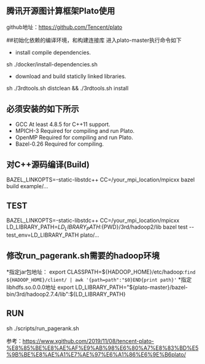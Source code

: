 ## 腾讯开源图计算框架Plato使用

github地址：https://github.com/Tencent/plato

##初始化依赖的编译环境，和构建连接库
进入plato-master执行命令如下
* install compile dependencies.

sh ./docker/install-dependencies.sh
* download and build staticlly linked libraries.

sh ./3rdtools.sh distclean && ./3rdtools.sh install

## 必须安装的如下所示
* GCC
At least 4.8.5 for C++11 support.
* MPICH-3
Required for compiling and run Plato.
* OpenMP
Required for compiling and run Plato.
* Bazel-0.26
Required for compiling.

## 对C++源码编译(Build)

BAZEL_LINKOPTS=-static-libstdc++ CC=/your_mpi_location/mpicxx bazel build example/...

## TEST
BAZEL_LINKOPTS=-static-libstdc++ CC=/your_mpi_location/mpicxx LD_LIBRARY_PATH=${LD_LIBRARY_PATH}:${PWD}/3rd/hadoop2/lib bazel test --test_env=LD_LIBRARY_PATH plato/...

## 修改run_pagerank.sh需要的hadoop环境

*指定jar包地址：
export CLASSPATH=${HADOOP_HOME}/etc/hadoop:`find ${HADOOP_HOME}/client/ | awk '{path=path":"$0}END{print path}'`
*指定libhdfs.so.0.0.0地址
export LD_LIBRARY_PATH="${plato-master}/bazel-bin/3rd/hadoop2.7.4/lib":${LD_LIBRARY_PATH}

## RUN

sh ./scripts/run_pagerank.sh

参考：https://www.xgithub.com/2019/11/08/tencent-plato-%E8%85%BE%E8%AE%AF%E9%AB%98%E6%80%A7%E8%83%BD%E5%9B%BE%E8%AE%A1%E7%AE%97%E6%A1%86%E6%9E%B6plato/



